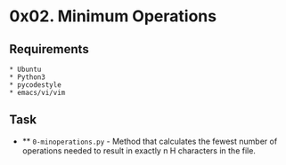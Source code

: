 # 0x02. Minimum Operations

## Requirements
	* Ubuntu
	* Python3
	* pycodestyle
	* emacs/vi/vim

## Task
* ** `0-minoperations.py` - Method that calculates the fewest number of operations needed to result in exactly n H characters in the file.